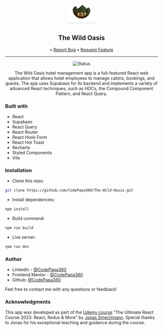 <div align="center">

  <img src="./public/logo-dark.png" alt="logo" width="90" height="auto">

  <h2>The Wild Oasis</h2>

  <div align="center">
    •
    <a href="https://github.com/CodePapa360/The-Wild-Oasis/issues">Report Bug</a>
    •
    <a href="https://github.com/CodePapa360/The-Wild-Oasis/pulls">Request Feature</a>
  </div>

  <hr>

</div>

<!-- Badges -->
<div align="center">

<img src="https://img.shields.io/badge/Status-Completed-success?style=flat" alt="Status" />
</div>

<!-- Brief -->
<p align="center">
The Wild Oasis hotel management app is a full-featured React web application that allows hotel employees to manage cabins, bookings, and guests. The app uses Supabase for its backend and implements a variety of advanced React techniques, such as HOCs, the Compound Component Pattern, and React Query.
</p>

<!-- Screenshot -->

### Built with

- React
- Supabase
- React Query
- React Router
- React Hook Form
- React Hot Toast
- Recharts
- Styled Components
- Vite

### Installation

- Clone this repo:

```sh
git clone https://github.com/CodePapa360/The-Wild-Oasis.git
```

- Install dependencies:

```sh
npm install
```

- Build command:

```sh
npm run build
```

- Live server:

```sh
npm run dev
```

### Author

- LinkedIn - [@CodePapa360](https://www.linkedin.com/in/caner-iskenderoglu-6b8a8a304/)
- Frontend Mentor - [@CodePapa360](https://www.frontendmentor.io/profile/caner404)
- Github: [@CodePapa360](https://github.com/caner404)

Feel free to contact me with any questions or feedback!

### Acknowledgments

This app was developed as part of the [Udemy course](https://www.udemy.com/course/the-ultimate-react-course) "The Ultimate React Course 2023: React, Redux & More" by [Jonas Smechmann](https://twitter.com/jonasschmedtman). Special thanks to Jonas for his exceptional teaching and guidance during the course.
